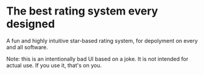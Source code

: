 # The best rating system every designed

A fun and highly intuitive star-based rating system, for depolyment on every and all software.

Note: this is an intentionally bad UI based on a joke. It is not intended for actual use. If you use it, that's on you.
